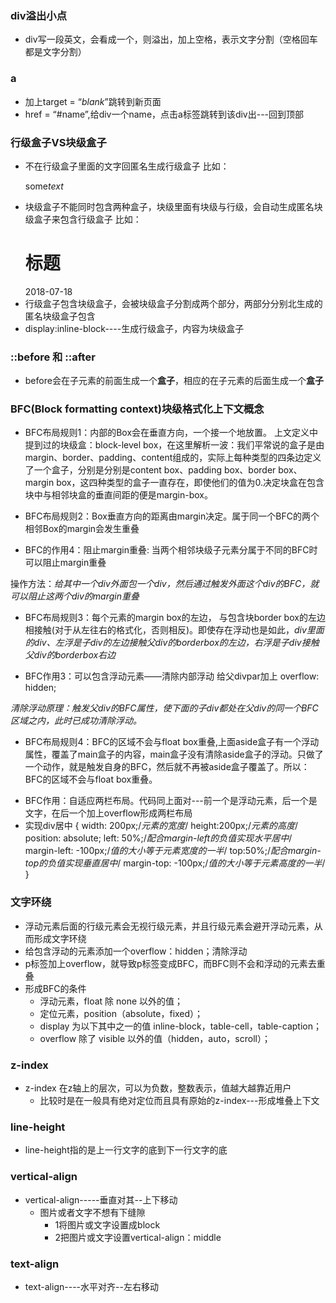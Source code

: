 ### div溢出小点
- div写一段英文，会看成一个，则溢出，加上空格，表示文字分割（空格回车都是文字分割）
### a
- 加上target = “_blank_”跳转到新页面
- href = “#name”,给div一个name，点击a标签跳转到该div出---回到顶部
### 行级盒子VS块级盒子
- 不在行级盒子里面的文字回匿名生成行级盒子 比如：  <p>some<em>text</em></p>
- 块级盒子不能同时包含两种盒子，块级里面有块级与行级，会自动生成匿名块级盒子来包含行级盒子 比如：<div><h1>标题</h1><span>2018-07-18</span></div>
- 行级盒子包含块级盒子，会被块级盒子分割成两个部分，两部分分别北生成的匿名块级盒子包含
- display:inline-block----生成行级盒子，内容为块级盒子
### ::before 和 ::after
- before会在子元素的前面生成一个**盒子**，相应的在子元素的后面生成一个**盒子**
### BFC(Block formatting context)块级格式化上下文概念
- BFC布局规则1：内部的Box会在垂直方向，一个接一个地放置。
上文定义中提到过的块级盒：block-level box，在这里解析一波：我们平常说的盒子是由margin、border、padding、content组成的，实际上每种类型的四条边定义了一个盒子，分别是分别是content box、padding box、border box、margin box，这四种类型的盒子一直存在，即使他们的值为0.决定块盒在包含块中与相邻块盒的垂直间距的便是margin-box。

- BFC布局规则2：Box垂直方向的距离由margin决定。属于同一个BFC的两个相邻Box的margin会发生重叠

- BFC的作用4：阻止margin重叠:
当两个相邻块级子元素分属于不同的BFC时可以阻止margin重叠

操作方法：*给其中一个div外面包一个div，然后通过触发外面这个div的BFC，就可以阻止这两个div的margin重叠*

- BFC布局规则3：每个元素的margin box的左边， 与包含块border box的左边相接触(对于从左往右的格式化，否则相反)。即使存在浮动也是如此，*div里面的div、左浮是子div的左边接触父div的borderbox的左边，右浮是子div接触父div的borderbox右边*

- BFC作用3：可以包含浮动元素——清除内部浮动
给父divpar加上 overflow: hidden;

*清除浮动原理：触发父div的BFC属性，使下面的子div都处在父div的同一个BFC区域之内，此时已成功清除浮动。*

- BFC布局规则4：BFC的区域不会与float box重叠,上面aside盒子有一个浮动属性，覆盖了main盒子的内容，main盒子没有清除aside盒子的浮动。只做了一个动作，就是触发自身的BFC，然后就不再被aside盒子覆盖了。所以：BFC的区域不会与float box重叠。
<div class="aside"></div>
<div class="text">
    <div class="main"></div>
</div>

- BFC作用：自适应两栏布局。代码同上面对---前一个是浮动元素，后一个是文字，在后一个加上overflow形成两栏布局
- 实现div居中 {
					width: 200px;/*元素的宽度*/
					height:200px;/*元素的高度*/
					position: absolute;
					left: 50%;/*配合margin-left的负值实现水平居中*/
					margin-left: -100px;/*值的大小等于元素宽度的一半*/
					top:50%;/*配合margin-top的负值实现垂直居中*/
					margin-top: -100px;/*值的大小等于元素高度的一半*/
				}
### 文字环绕                
- 浮动元素后面的行级元素会无视行级元素，并且行级元素会避开浮动元素，从而形成文字环绕
- 给包含浮动的元素添加一个overflow：hidden；清除浮动
- p标签加上overflow，就导致p标签变成BFC，而BFC则不会和浮动的元素去重叠
- 形成BFC的条件
    - 浮动元素，float 除 none 以外的值； 
    - 定位元素，position（absolute，fixed）； 
    - display 为以下其中之一的值 inline-block，table-cell，table-caption； 
    - overflow 除了 visible 以外的值（hidden，auto，scroll）；
### z-index     
- z-index 在z轴上的层次，可以为负数，整数表示，值越大越靠近用户
    - 比较时是在一般具有绝对定位而且具有原始的z-index---形成堆叠上下文
### line-height    
- line-height指的是上一行文字的底到下一行文字的底
### vertical-align
- vertical-align-----垂直对其--上下移动
    - 图片或者文字不想有下缝隙
        - 1将图片或文字设置成block
        - 2把图片或文字设置vertical-align：middle
### text-align       
- text-align----水平对齐--左右移动
